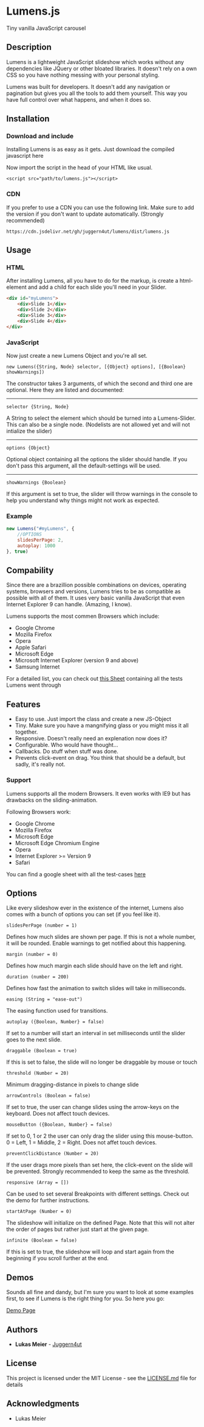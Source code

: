 # Lumens.js

Tiny vanilla JavaScript carousel

## Description

Lumens is a lightweight JavaScript slideshow which works without any dependencies like JQuery or other bloated libraries. It doesn't rely on a own CSS so you have nothing messing with your personal styling.

Lumens was built for developers. It doesn't add any navigation or pagination but gives you all the tools to add them yourself. This way you have full control over what happens, and when it does so.

## Installation
### Download and include
Installing Lumens is as easy as it gets. Just download the compiled javascript here

Now import the script in the head of your HTML like usual.

`<script src="path/to/lumens.js"></script>`

### CDN
If you prefer to use a CDN you can use the following link. Make sure to add the version if you don't want to update automatically. (Strongly recommended)

`https://cdn.jsdelivr.net/gh/juggern4ut/lumens/dist/lumens.js`

## Usage

### HTML

After installing Lumens, all you have to do for the markup, is create a html-element and add a child for each slide you'll need in your Slider.

```html
<div id="myLumens">
	<div>Slide 1</div>
	<div>Slide 2</div>
	<div>Slide 3</div>
	<div>Slide 4</div>
</div>
```

### JavaScript

Now just create a new Lumens Object and you're all set.

`new Lumens({String, Node} selector, [{Object} options], [{Boolean} showWarnings])`

The constructor takes 3 arguments, of which the second and third one are optional. Here they are listed and documented:

___

`selector {String, Node}`

A String to select the element which should be turned into a Lumens-Slider. This can also be a single node. (Nodelists are not allowed yet and will not intialize the slider)

___

`options {Object}`

Optional object containing all the options the slider should handle. If you don't pass this argument, all the default-settings will be used.

___

`showWarnings {Boolean}`

If this argument is set to true, the slider will throw warnings in the console to help you understand why things might not work as expected.

### Example

```JavaScript
new Lumens("#myLumens", {
	//OPTIONS
	slidesPerPage: 2,
	autoplay: 1000
}, true)
```

## Compability

Since there are a brazillion possible combinations on devices, operating systems, browsers and versions, Lumens tries to be as compatible as possible with all of them. It uses very basic vanilla JavaScript that even Internet Explorer 9 can handle. (Amazing, I know).

Lumens supports the most commen Browsers which include:

- Google Chrome
- Mozilla Firefox
- Opera
- Apple Safari
- Microsoft Edge
- Microsoft Internet Explorer (version 9 and above)
- Samsung Internet

For a detailed list, you can check out [this Sheet](https://docs.google.com/spreadsheets/d/1eUDNPch8Y_K6fcRfYqEpRuqZ_FaKXpu3oJ_yJf77-lw/edit?usp=sharing) containing all the tests Lumens went through

## Features

- Easy to use. Just import the class and create a new JS-Object
- Tiny. Make sure you have a mangnifying glass or you might miss it all together.
- Responsive. Doesn't really need an explenation now does it?
- Configurable. Who would have thought...
- Callbacks. Do stuff when stuff was done.
- Prevents click-event on drag. You think that should be a default, but sadly, it's really not.

### Support

Lumens supports all the modern Browsers. It even works with IE9 but has drawbacks on the sliding-animation.

Following Browsers work:
- Google Chrome
- Mozilla Firefox
- Microsoft Edge
- Microsoft Edge Chromium Engine
- Opera
- Internet Explorer >= Version 9
- Safari

You can find a google sheet with all the test-cases [here](https://docs.google.com/spreadsheets/d/1eUDNPch8Y_K6fcRfYqEpRuqZ_FaKXpu3oJ_yJf77-lw/edit?usp=sharing)

## Options

Like every slideshow ever in the existence of the internet, Lumens also comes with a bunch of options you can set (if you feel like it).

`slidesPerPage (number = 1)`

Defines how much slides are shown per page. If this is not a whole number, it will be rounded. Enable warnings to get notified about this happening.

`margin (number = 0)`

Defines how much margin each slide should have on the left and right.

`duration (number = 200)`

Defines how fast the animation to switch slides will take in milliseconds.

`easing (String = "ease-out")`

The easing function used for transitions.

`autoplay ({Boolean, Number} = false)`

If set to a number will start an interval in set milliseconds until the slider goes to the next slide.

`draggable (Boolean = true)`

If this is set to false, the slide will no longer be draggable by mouse or touch

`threshold (Number = 20)`

Minimum dragging-distance in pixels to change slide

`arrowControls (Boolean = false)`

If set to true, the user can change slides using the arrow-keys on the keyboard. Does not affect touch devices.

`mouseButton ({Boolean, Number} = false)`

If set to 0, 1 or 2 the user can only drag the slider using this mouse-button. 0 = Left, 1 = Middle, 2 = Right. Does not affet touch devices.

`preventClickDistance (Number = 20)`

If the user drags more pixels than set here, the click-event on the slide will be prevented. Strongly recommended to keep the same as the threshold.

`responsive (Array = [])`

Can be used to set several Breakpoints with different settings. Check out the demo for further instructions.

`startAtPage (Number = 0)`

The slideshow will initialize on the defined Page. Note that this will not alter the order of pages but rather just start at the given page.

`infinite (Boolean = false)`

If this is set to true, the slideshow will loop and start again from the beginning if you scroll further at the end.

## Demos 

Sounds all fine and dandy, but I'm sure you want to look at some examples first, to see if Lumens is the right thing for you. So here you go:

[Demo Page](https://juggern4ut.github.io/lumens/)

## Authors

* **Lukas Meier** - [Juggern4ut](https://github.com/Juggern4ut)

## License

This project is licensed under the MIT License - see the [LICENSE.md](LICENSE.md) file for details

## Acknowledgments

* Lukas Meier
